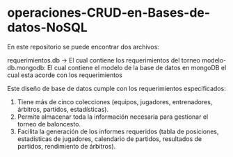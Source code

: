 # operaciones-CRUD-en-Bases-de-datos-NoSQL


En este repositorio se puede encontrar dos archivos:

requerimientos.db -> El cual contiene los requerimientos del torneo
modelo-db.mongodb: 
    El cual contiene el modelo de la base de datos
    en mongoDB el cual esta acorde con los requerimientos


Este diseño de base de datos cumple con los requerimientos especificados:

1. Tiene más de cinco colecciones (equipos, jugadores, entrenadores, árbitros, partidos, estadísticas).
2. Permite almacenar toda la información necesaria para gestionar el torneo de baloncesto.
3. Facilita la generación de los informes requeridos (tabla de posiciones, estadísticas de jugadores, calendario de partidos, resultados de partidos, rendimiento de árbitros).


